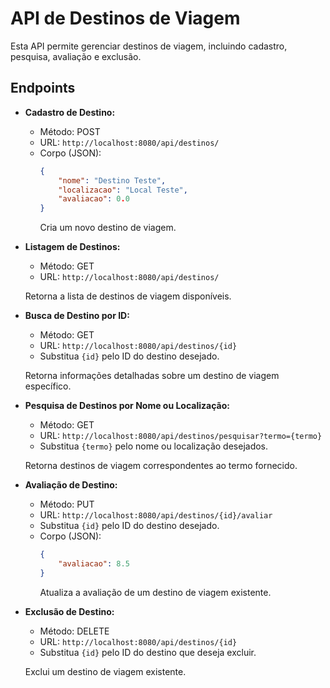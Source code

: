 # API de Destinos de Viagem

Esta API permite gerenciar destinos de viagem, incluindo cadastro, pesquisa, avaliação e exclusão.

## Endpoints

- **Cadastro de Destino:**
  - Método: POST
  - URL: `http://localhost:8080/api/destinos/`
  - Corpo (JSON):
    ```json
    {
        "nome": "Destino Teste",
        "localizacao": "Local Teste",
        "avaliacao": 0.0
    }
    ```
    Cria um novo destino de viagem.

- **Listagem de Destinos:**
  - Método: GET
  - URL: `http://localhost:8080/api/destinos/`
  
  Retorna a lista de destinos de viagem disponíveis.

- **Busca de Destino por ID:**
  - Método: GET
  - URL: `http://localhost:8080/api/destinos/{id}`
  - Substitua `{id}` pelo ID do destino desejado.

  Retorna informações detalhadas sobre um destino de viagem específico.

- **Pesquisa de Destinos por Nome ou Localização:**
  - Método: GET
  - URL: `http://localhost:8080/api/destinos/pesquisar?termo={termo}`
  - Substitua `{termo}` pelo nome ou localização desejados.

  Retorna destinos de viagem correspondentes ao termo fornecido.

- **Avaliação de Destino:**
  - Método: PUT
  - URL: `http://localhost:8080/api/destinos/{id}/avaliar`
  - Substitua `{id}` pelo ID do destino desejado.
  - Corpo (JSON):
    ```json
    {
        "avaliacao": 8.5
    }
    ```
    Atualiza a avaliação de um destino de viagem existente.

- **Exclusão de Destino:**
  - Método: DELETE
  - URL: `http://localhost:8080/api/destinos/{id}`
  - Substitua `{id}` pelo ID do destino que deseja excluir.

  Exclui um destino de viagem existente.
